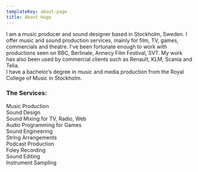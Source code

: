 ```yaml
---
templateKey: about-page
title: About Hugo
---
```

I  am a music producer and sound designer based in Stockholm, Sweden. I offer music and sound production services, mainly for film, TV, games, commercials and theatre. I've been fortunate enough to work with productions seen on BBC, Berlinale, Annecy Film Festival, SVT. My work has also been used by commercial clients such as Renault, KLM, Scania and Telia.\
I have a bachelor’s degree in music and media production from the Royal College of Music in Stockholm.

### The Services:

Music Production\
Sound Design\
Sound Mixing for TV, Radio, Web\
Audio Programming for Games\
Sound Engineering\
String Arrangements\
Podcast Production\
Foley Recording\
Sound Editing\
Instrument Sampling
